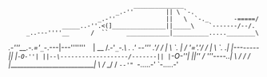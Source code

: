 <!-- Here is some of the original code, change into ASCII art instead. I like ASCII cars! -->



                                       ______________
                                  _.-''         || \ `-.
                             _.-''              ||   \  `-._       -=====/
                   _____..-''.<(]_______________||_____\    `-------/--/.
         _..---''''__      /  ``     ____________|__________.....________\
   _.-'''__.-.='_`_`-.\---|---'''''''       ` `  |   __  /.-'_`_`-.\      \.
 .' --''' .'/ /  |  \ \`. |                     /   '='.'/ /  |  \ \`.  __.|
 |--------|| |``-O-''| ||--\-------------------/-------|| |``-O-''| ||''  /
 '''----..| \ \/_ _\/ / |______________________________| \ \/_ _\/ / `--'"
             `-.....-'                                    `-.....-'